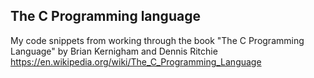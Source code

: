 ## The C Programming language

My code snippets from working through the book "The C Programming Language" by Brian Kernigham and Dennis Ritchie
https://en.wikipedia.org/wiki/The_C_Programming_Language
